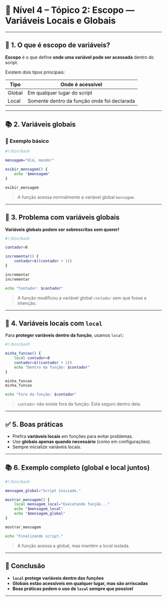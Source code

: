
# 🔵 Nível 4 – Tópico 2: Escopo — Variáveis Locais e Globais

---

## 📖 1. O que é escopo de variáveis?

**Escopo** é o que define **onde uma variável pode ser acessada** dentro do script.

Existem dois tipos principais:

| Tipo | Onde é acessível |
| ---- | ---------------- |
| Global | Em qualquer lugar do script |
| Local | Somente dentro da função onde foi declarada |

---

## 📚 2. Variáveis globais

### 📌 Exemplo básico

```bash
#!/bin/bash

mensagem="Olá, mundo!"

exibir_mensagem() {
    echo "$mensagem"
}

exibir_mensagem
```

> A função acessa normalmente a variável global `mensagem`.

---

## 🚨 3. Problema com variáveis globais

**Variáveis globais podem ser sobrescritas sem querer!**

```bash
#!/bin/bash

contador=0

incrementar() {
    contador=$((contador + 1))
}

incrementar
incrementar

echo "Contador: $contador"
```

> A função modificou a variável global `contador` sem que fosse a intenção.

---

## 🔐 4. Variáveis locais com `local`

Para **proteger variáveis dentro da função**, usamos `local`:

```bash
#!/bin/bash

minha_funcao() {
    local contador=0
    contador=$((contador + 1))
    echo "Dentro da função: $contador"
}

minha_funcao
minha_funcao

echo "Fora da função: $contador"
```

> `contador` não existe fora da função. Está seguro dentro dela.

---

## ✅ 5. Boas práticas

- Prefira **variáveis locais** em funções para evitar problemas.
- Use **globais apenas quando necessário** (como em configurações).
- Sempre inicialize variáveis locais.

---

## 📚 6. Exemplo completo (global e local juntos)

```bash
#!/bin/bash

mensagem_global="Script iniciado."

mostrar_mensagem() {
    local mensagem_local="Executando função..."
    echo "$mensagem_local"
    echo "$mensagem_global"
}

mostrar_mensagem

echo "Finalizando script."
```

> A função acessa a global, mas mantém a local isolada.

---

## 🎯 Conclusão

- **`local` protege variáveis dentro das funções**
- **Globais estão acessíveis em qualquer lugar, mas são arriscadas**
- **Boas práticas pedem o uso de `local` sempre que possível**

---
